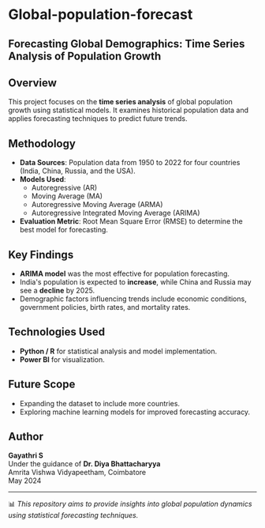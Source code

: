 # Global-population-forecast
## Forecasting Global Demographics: Time Series Analysis of Population Growth

## Overview
This project focuses on the **time series analysis** of global population growth using statistical models. It examines historical population data and applies forecasting techniques to predict future trends.

## Methodology
- **Data Sources**: Population data from 1950 to 2022 for four countries (India, China, Russia, and the USA).  
- **Models Used**:
  - Autoregressive (AR)
  - Moving Average (MA)
  - Autoregressive Moving Average (ARMA)
  - Autoregressive Integrated Moving Average (ARIMA)
- **Evaluation Metric**: Root Mean Square Error (RMSE) to determine the best model for forecasting.

## Key Findings
- **ARIMA model** was the most effective for population forecasting.
- India's population is expected to **increase**, while China and Russia may see a **decline** by 2025.
- Demographic factors influencing trends include economic conditions, government policies, birth rates, and mortality rates.

## Technologies Used
- **Python / R** for statistical analysis and model implementation.
- **Power BI** for visualization.

## Future Scope
- Expanding the dataset to include more countries.
- Exploring machine learning models for improved forecasting accuracy.

## Author
**Gayathri S**  
Under the guidance of **Dr. Diya Bhattacharyya**  
Amrita Vishwa Vidyapeetham, Coimbatore  
May 2024

---

📊 *This repository aims to provide insights into global population dynamics using statistical forecasting techniques.*

